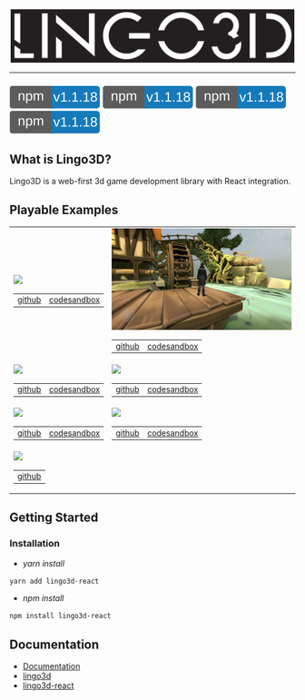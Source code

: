 <div align="center">
  <img width="500px" src="https://github.com/lingo3d/lingo3d-readme/blob/main/image/LINGO3Dlogo.png"/>
</div>


---
### [![npm][npm-image]][npm-url]   [![npm][npm-image]][npm-url]    [![npm][npm-image]][npm-url]   [![npm][npm-image]][npm-url]
[npm-image]: https://github.com/lingo3d/lingo3d-readme/blob/main/image/npm.svg
[npm-url]: https://www.npmjs.com/package/lingo3d-react


## What is Lingo3D?
Lingo3D is a web-first 3d game development library with React integration.

## Playable Examples
<table>
  <tr>
    <td>
      <a href="https://www.lingo3d.com/gallery">
        <img src="https://github.com/lingo3d/example-react-gallery/blob/main/screenshot.jpg" />
      </a>
      <table>
        <td><a href="https://github.com/lingo3d/example-react-gallery">github</a></td>
        <td><a href="https://codesandbox.io/s/lingo3d-example-react-gallery-wdj1rl">codesandbox</a></td>
      </table>
    </td>
    <td>
      <a href="https://www.lingo3d.com/fairy-tale">
        <img src="https://github.com/lingo3d/example-react-fairytale/blob/main/screenshot.jpg" />
      </a>
      <table>
        <td><a href="https://github.com/lingo3d/example-react-fairytale">github</a></td>
        <td><a href="https://codesandbox.io/s/lingo3d-example-react-fairytale-4b0wzv">codesandbox</a></td>
      </table>
    </td>
  </tr>
  <tr>
    <td>
      <a href="https://www.lingo3d.com/keanu">
        <img src="https://github.com/lingo3d/example-react-keanu/blob/main/screenshot.jpg" />
      </a>
      <table>
        <td><a href="https://github.com/lingo3d/example-react-keanu">github</a></td>
        <td><a href="https://codesandbox.io/s/lingo3d-example-react-keanu-4ovxlw">codesandbox</a></td>
      </table>
    </td>
    <td>
      <a href="https://www.lingo3d.com/apple-watch">
        <img src="https://github.com/lingo3d/example-react-applewatch/blob/main/screenshot.jpg" />
      </a>
      <table>
        <td><a href="https://github.com/lingo3d/example-react-applewatch">github</a></td>
        <td><a href="https://codesandbox.io/s/lingo3d-example-react-applewatch-9peq84">codesandbox</a></td>
      </table>
    </td>
  </tr>
  <tr>
    <td>
      <a href="https://www.lingo3d.com/shooter">
        <img src="https://github.com/lingo3d/example-react-pubg/blob/main/screenshot.jpg" />
      </a>
      <table>
        <td><a href="https://github.com/lingo3d/example-react-pubg">github</a></td>
        <td><a href="https://codesandbox.io/s/lingo3d-example-react-pubg-kdl8r6">codesandbox</a></td>
      </table>
    </td>
    <td>
      <a href="https://www.lingo3d.com/macbook">
        <img src="https://github.com/lingo3d/example-react-macbook/blob/main/screenshot.jpg" />
      </a>
      <table>
        <td><a href="https://github.com/lingo3d/example-react-macbook">github</a></td>
        <td><a href="https://codesandbox.io/s/lingo3d-example-react-macbook-ouusr6">codesandbox</a></td>
      </table>
    </td>
  </tr>
  <tr>
    <td>
      <a href="https://www.lingo3d.com/nft-gallery">
        <img src="https://github.com/lingo3d/example-react-nft-gallery/blob/main/screenshot.jpg" />
      </a>
      <table>
        <td><a href="https://github.com/lingo3d/example-react-nft-gallery">github</a></td>
      </table>
    </td>
  </tr>
  <tr>
</table>

## Getting Started

### Installation

- *yarn install*

```bash
yarn add lingo3d-react
```
- *npm install*
```bash
npm install lingo3d-react
```

## Documentation
- [Documentation](https://www.lingo3d.com/documentation/)
- [lingo3d](https://www.npmjs.com/package/lingo3d)
- [lingo3d-react](https://www.npmjs.com/package/lingo3d-react)
